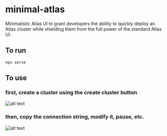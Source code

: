 # minimal-atlas
Minimalistic Atlas UI to grant developers the ability to quickly deploy an Atlas cluster while shielding them from the full power of the standard Atlas UI.
## To run
```npx serve```
## To use
### first, create a cluster using the create cluster button

![alt text](img/modal.png)


### then, copy the connection string, modify it, pause, etc.

![alt text](img/clusters.png)
